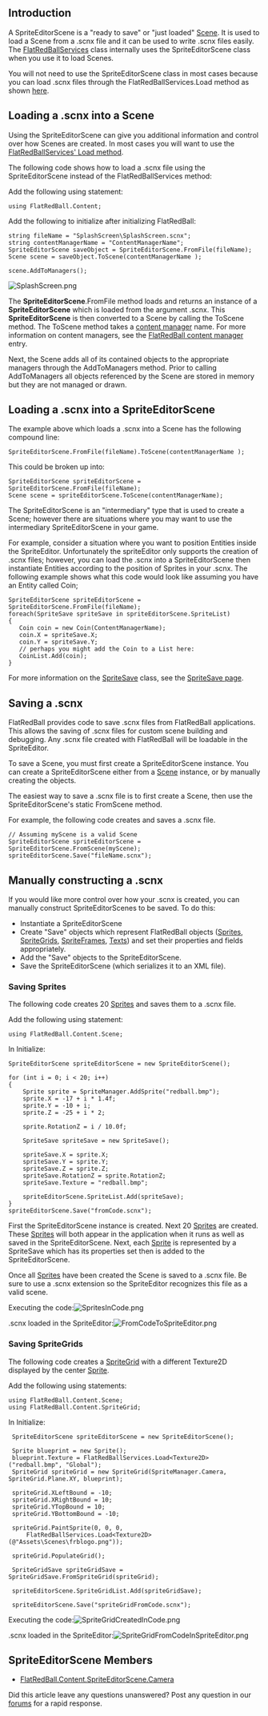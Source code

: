 ## Introduction

A SpriteEditorScene is a "ready to save" or "just loaded" [Scene](/frb/docs/index.php?title=FlatRedBall.Scene.md "FlatRedBall.Scene"). It is used to load a Scene from a .scnx file and it can be used to write .scnx files easily. The [FlatRedBallServices](/frb/docs/index.php?title=FlatRedBall.FlatRedBallServices.md "FlatRedBall.FlatRedBallServices") class internally uses the SpriteEditorScene class when you use it to load Scenes.

You will not need to use the SpriteEditorScene class in most cases because you can load .scnx files through the FlatRedBallServices.Load method as shown [here](/frb/docs/index.php?title=FlatRedBall.Scene.md#Loading_a_Scene_From_File "FlatRedBall.Scene").

## Loading a .scnx into a Scene

Using the SpriteEditorScene can give you additional information and control over how Scenes are created. In most cases you will want to use the [FlatRedBallServices' Load method](/frb/docs/index.php?title=FlatRedBall.Scene.md#Loading_a_Scene_From_File "FlatRedBall.Scene").

The following code shows how to load a .scnx file using the SpriteEditorScene instead of the FlatRedBallServices method:

Add the following using statement:

    using FlatRedBall.Content;

Add the following to initialize after initializing FlatRedBall:

    string fileName = "SplashScreen\SplashScreen.scnx";
    string contentManagerName = "ContentManagerName";
    SpriteEditorScene saveObject = SpriteEditorScene.FromFile(fileName);
    Scene scene = saveObject.ToScene(contentManagerName );

    scene.AddToManagers();

![SplashScreen.png](/media/migrated_media-SplashScreen.png)

The **SpriteEditorScene**.FromFile method loads and returns an instance of a **SpriteEditorScene** which is loaded from the argument .scnx. This **SpriteEditorScene** is then converted to a Scene by calling the ToScene method. The ToScene method takes a [content manager](/frb/docs/index.php?title=FlatRedBall_Content_Manager.md "FlatRedBall Content Manager") name. For more information on content managers, see the [FlatRedBall content manager](/frb/docs/index.php?title=FlatRedBall_Content_Manager.md "FlatRedBall Content Manager") entry.

Next, the Scene adds all of its contained objects to the appropriate managers through the AddToManagers method. Prior to calling AddToManagers all objects referenced by the Scene are stored in memory but they are not managed or drawn.

## Loading a .scnx into a SpriteEditorScene

The example above which loads a .scnx into a Scene has the following compound line:

    SpriteEditorScene.FromFile(fileName).ToScene(contentManagerName );

This could be broken up into:

    SpriteEditorScene spriteEditorScene = SpriteEditorScene.FromFile(fileName);
    Scene scene = spriteEditorScene.ToScene(contentManagerName);

The SpriteEditorScene is an "intermediary" type that is used to create a Scene; however there are situations where you may want to use the intermediary SpriteEditorScene in your game.

For example, consider a situation where you want to position Entities inside the SpriteEditor. Unfortunately the spriteEditor only supports the creation of .scnx files; however, you can load the .scnx into a SpriteEditorScene then instantiate Entities according to the position of Sprites in your .scnx. The following example shows what this code would look like assuming you have an Entity called Coin;

    SpriteEditorScene spriteEditorScene = SpriteEditorScene.FromFile(fileName);
    foreach(SpriteSave spriteSave in spriteEditorScene.SpriteList)
    {
       Coin coin = new Coin(ContentManagerName);
       coin.X = spriteSave.X;
       coin.Y = spriteSave.Y;
       // perhaps you might add the Coin to a List here:
       CoinList.Add(coin);
    }

For more information on the [SpriteSave](/frb/docs/index.php?title=FlatRedBall.Content.Scene.SpriteSave.md "FlatRedBall.Content.Scene.SpriteSave") class, see the [SpriteSave page](/frb/docs/index.php?title=FlatRedBall.Content.Scene.SpriteSave.md "FlatRedBall.Content.Scene.SpriteSave").

## Saving a .scnx

FlatRedBall provides code to save .scnx files from FlatRedBall applications. This allows the saving of .scnx files for custom scene building and debugging. Any .scnx file created with FlatRedBall will be loadable in the SpriteEditor.

To save a Scene, you must first create a SpriteEditorScene instance. You can create a SpriteEditorScene either from a [Scene](/frb/docs/index.php?title=FlatRedBall.Scene.md "FlatRedBall.Scene") instance, or by manually creating the objects.

The easiest way to save a .scnx file is to first create a Scene, then use the SpriteEditorScene's static FromScene method.

For example, the following code creates and saves a .scnx file.

    // Assuming myScene is a valid Scene
    SpriteEditorScene spriteEditorScene = SpriteEditorScene.FromScene(myScene);
    spriteEditorScene.Save("fileName.scnx");

## Manually constructing a .scnx

If you would like more control over how your .scnx is created, you can manually construct SpriteEditorScenes to be saved. To do this:

-   Instantiate a SpriteEditorScene
-   Create "Save" objects which represent FlatRedBall objects ([Sprites](/frb/docs/index.php?title=FlatRedBall.Sprite.md "FlatRedBall.Sprite"), [SpriteGrids](/frb/docs/index.php?title=FlatRedBall.ManagedSpriteGroups.SpriteGrid.md "FlatRedBall.ManagedSpriteGroups.SpriteGrid"), [SpriteFrames](/frb/docs/index.php?title=FlatRedBall.ManagedSpriteGroups.SpriteFrame.md "FlatRedBall.ManagedSpriteGroups.SpriteFrame"), [Texts](/frb/docs/index.php?title=FlatRedBall.Graphics.Text.md "FlatRedBall.Graphics.Text")) and set their properties and fields appropriately.
-   Add the "Save" objects to the SpriteEditorScene.
-   Save the SpriteEditorScene (which serializes it to an XML file).

### Saving Sprites

The following code creates 20 [Sprites](/frb/docs/index.php?title=FlatRedBall.Sprite.md "FlatRedBall.Sprite") and saves them to a .scnx file.

Add the following using statement:

    using FlatRedBall.Content.Scene;

In Initialize:

    SpriteEditorScene spriteEditorScene = new SpriteEditorScene();

    for (int i = 0; i < 20; i++)
    {
        Sprite sprite = SpriteManager.AddSprite("redball.bmp");
        sprite.X = -17 + i * 1.4f;
        sprite.Y = -10 + i;
        sprite.Z = -25 + i * 2;

        sprite.RotationZ = i / 10.0f;

        SpriteSave spriteSave = new SpriteSave();

        spriteSave.X = sprite.X;
        spriteSave.Y = sprite.Y;
        spriteSave.Z = sprite.Z;
        spriteSave.RotationZ = sprite.RotationZ;
        spriteSave.Texture = "redball.bmp";

        spriteEditorScene.SpriteList.Add(spriteSave);
    }
    spriteEditorScene.Save("fromCode.scnx");

First the SpriteEditorScene instance is created. Next 20 [Sprites](/frb/docs/index.php?title=FlatRedBall.Sprite.md "FlatRedBall.Sprite") are created. These [Sprites](/frb/docs/index.php?title=FlatRedBall.Sprite.md "FlatRedBall.Sprite") will both appear in the application when it runs as well as saved in the SpriteEditorScene. Next, each [Sprite](/frb/docs/index.php?title=FlatRedBall.Sprite.md "FlatRedBall.Sprite") is represented by a SpriteSave which has its properties set then is added to the SpriteEditorScene.

Once all [Sprites](/frb/docs/index.php?title=FlatRedBall.Sprite.md "FlatRedBall.Sprite") have been created the Scene is saved to a .scnx file. Be sure to use a .scnx extension so the SpriteEditor recognizes this file as a valid scene.

Executing the code:![SpritesInCode.png](/media/migrated_media-SpritesInCode.png)

.scnx loaded in the SpriteEditor:![FromCodeToSpriteEditor.png](/media/migrated_media-FromCodeToSpriteEditor.png)

### Saving SpriteGrids

The following code creates a [SpriteGrid](/frb/docs/index.php?title=FlatRedBall.ManagedSpriteGroups.SpriteGrid.md "FlatRedBall.ManagedSpriteGroups.SpriteGrid") with a different Texture2D displayed by the center [Sprite](/frb/docs/index.php?title=FlatRedBall.Sprite.md "FlatRedBall.Sprite").

Add the following using statements:

    using FlatRedBall.Content.Scene;
    using FlatRedBall.Content.SpriteGrid;

In Initialize:

     SpriteEditorScene spriteEditorScene = new SpriteEditorScene();

     Sprite blueprint = new Sprite();
     blueprint.Texture = FlatRedBallServices.Load<Texture2D>("redball.bmp", "Global");
     SpriteGrid spriteGrid = new SpriteGrid(SpriteManager.Camera, SpriteGrid.Plane.XY, blueprint);

     spriteGrid.XLeftBound = -10;
     spriteGrid.XRightBound = 10;
     spriteGrid.YTopBound = 10;
     spriteGrid.YBottomBound = -10;

     spriteGrid.PaintSprite(0, 0, 0,
         FlatRedBallServices.Load<Texture2D>(@"Assets\Scenes\frblogo.png"));

     spriteGrid.PopulateGrid();

     SpriteGridSave spriteGridSave = SpriteGridSave.FromSpriteGrid(spriteGrid);

     spriteEditorScene.SpriteGridList.Add(spriteGridSave);

     spriteEditorScene.Save("spriteGridFromCode.scnx");

Executing the code:![SpriteGridCreatedInCode.png](/media/migrated_media-SpriteGridCreatedInCode.png)

.scnx loaded in the SpriteEditor:![SpriteGridFromCodeInSpriteEditor.png](/media/migrated_media-SpriteGridFromCodeInSpriteEditor.png)

## SpriteEditorScene Members

-   [FlatRedBall.Content.SpriteEditorScene.Camera](/frb/docs/index.php?title=FlatRedBall.Content.SpriteEditorScene.Camera.md "FlatRedBall.Content.SpriteEditorScene.Camera")

Did this article leave any questions unanswered? Post any question in our [forums](/frb/forum.md) for a rapid response.
